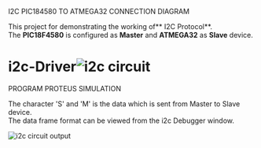 I2C PIC184580 TO ATMEGA32 CONNECTION DIAGRAM

This project for demonstrating the working of** I2C Protocol**.  
The **PIC18F4580** is configured as **Master** and **ATMEGA32** as **Slave** device.     
  
# i2c-Driver![i2c circuit](https://github.com/anoopjayaram/i2c-Driver/assets/66719752/3e057e47-a58b-4afe-9b9d-6702b7d9d2d0)

PROGRAM PROTEUS SIMULATION  

The character 'S' and 'M' is the data which is sent from Master to Slave device.  
The data frame format can be viewed from the i2c Debugger window.
  
![i2c circuit output](https://github.com/anoopjayaram/i2c-Driver/assets/66719752/00af842e-1d04-4658-934a-b1b38588354e)
